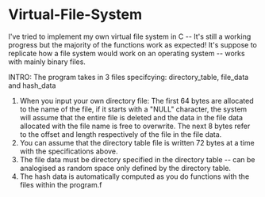 # Virtual-File-System
I've tried to implement my own virtual file system in C -- It's still a working progress but the majority of the functions work as expected! It's suppose to replicate how a file system would work on an operating system -- works with mainly binary files.

INTRO: The program takes in 3 files specifcying: directory_table, file_data and hash_data
1) When you input your own directory file: The first 64 bytes are allocated to the name of the file, if it starts with a "NULL" character, the system will assume that the entire file is deleted and the data in the file data allocated with the file name is free to overwrite. The next 8 bytes refer to the offset and length respectively of the file in the file data.
2) You can assume that the directory table file is written 72 bytes at a time with the specifications above.
3) The file data must be directory specified in the directory table -- can be analogised as random space only defined by the directory table.
4) The hash data is automatically computed as you do functions with the files within the program.f
